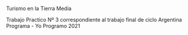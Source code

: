 Turismo en la Tierra Media

Trabajo Practico Nº 3 correspondiente al trabajo final de ciclo Argentina Programa - Yo Programo 2021
